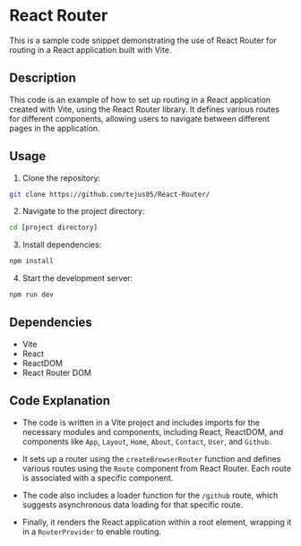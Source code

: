 # React Router 

This is a sample code snippet demonstrating the use of React Router for routing in a React application built with Vite.

## Description

This code is an example of how to set up routing in a React application created with Vite, using the React Router library. It defines various routes for different components, allowing users to navigate between different pages in the application.

## Usage

1. Clone the repository:

```bash
git clone https://github.com/tejus05/React-Router/
```

2. Navigate to the project directory:

```bash
cd [project directory]
```

3. Install dependencies:

```bash
npm install
```

4. Start the development server:

```bash
npm run dev
```

## Dependencies

- Vite
- React
- ReactDOM
- React Router DOM

## Code Explanation

- The code is written in a Vite project and includes imports for the necessary modules and components, including React, ReactDOM, and components like `App`, `Layout`, `Home`, `About`, `Contact`, `User`, and `Github`.

- It sets up a router using the `createBrowserRouter` function and defines various routes using the `Route` component from React Router. Each route is associated with a specific component.

- The code also includes a loader function for the `/github` route, which suggests asynchronous data loading for that specific route.

- Finally, it renders the React application within a root element, wrapping it in a `RouterProvider` to enable routing.
